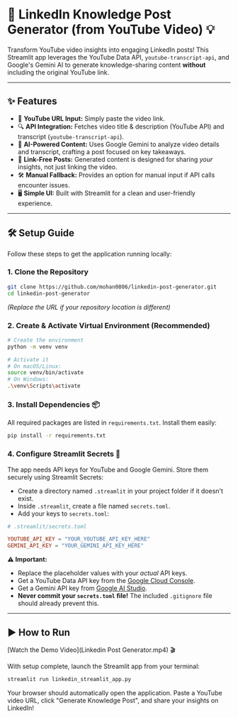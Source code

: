 # 🚀 LinkedIn Knowledge Post Generator (from YouTube Video) 💡

Transform YouTube video insights into engaging LinkedIn posts! This Streamlit app leverages the YouTube Data API, `youtube-transcript-api`, and Google's Gemini AI to generate knowledge-sharing content **without** including the original YouTube link.

---

## ✨ Features

*   📝 **YouTube URL Input:** Simply paste the video link.
*   🔍 **API Integration:** Fetches video title & description (YouTube API) and transcript (`youtube-transcript-api`).
*   🧠 **AI-Powered Content:** Uses Google Gemini to analyze video details and transcript, crafting a post focused on key takeaways.
*   🔗 **Link-Free Posts:** Generated content is designed for sharing *your* insights, not just linking the video.
*   🛠️ **Manual Fallback:** Provides an option for manual input if API calls encounter issues.
*   🖥️ **Simple UI:** Built with Streamlit for a clean and user-friendly experience.

---

## 🛠️ Setup Guide

Follow these steps to get the application running locally:

### 1. Clone the Repository

```bash
git clone https://github.com/mohan0806/linkedin-post-generator.git
cd linkedin-post-generator
```
*(Replace the URL if your repository location is different)*

### 2. Create & Activate Virtual Environment (Recommended)

```bash
# Create the environment
python -m venv venv

# Activate it
# On macOS/Linux:
source venv/bin/activate
# On Windows:
.\venv\Scripts\activate
```

### 3. Install Dependencies 📦

All required packages are listed in `requirements.txt`. Install them easily:

```bash
pip install -r requirements.txt
```

### 4. Configure Streamlit Secrets 🔑

The app needs API keys for YouTube and Google Gemini. Store them securely using Streamlit Secrets:

*   Create a directory named `.streamlit` in your project folder if it doesn't exist.
*   Inside `.streamlit`, create a file named `secrets.toml`.
*   Add your keys to `secrets.toml`:

```toml
# .streamlit/secrets.toml

YOUTUBE_API_KEY = "YOUR_YOUTUBE_API_KEY_HERE"
GEMINI_API_KEY = "YOUR_GEMINI_API_KEY_HERE"
```

**⚠️ Important:**
*   Replace the placeholder values with your *actual* API keys.
*   Get a YouTube Data API key from the [Google Cloud Console](https://console.cloud.google.com/apis/library/youtube.googleapis.com).
*   Get a Gemini API key from [Google AI Studio](https://aistudio.google.com/app/apikey).
*   **Never commit your `secrets.toml` file!** The included `.gitignore` file should already prevent this.

---

## ▶️ How to Run

[Watch the Demo Video](Linkedin Post Generator.mp4) 🎬

With setup complete, launch the Streamlit app from your terminal:

```bash
streamlit run linkedin_streamlit_app.py
```

Your browser should automatically open the application. Paste a YouTube video URL, click "Generate Knowledge Post", and share your insights on LinkedIn!
